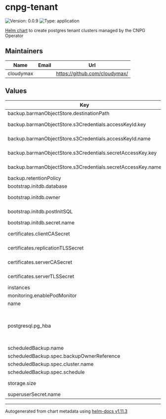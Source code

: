 # cnpg-tenant

![Version: 0.0.9](https://img.shields.io/badge/Version-0.0.9-informational?style=flat-square) ![Type: application](https://img.shields.io/badge/Type-application-informational?style=flat-square)

[Helm chart](https://github.com/small-hack/cloudnative-pg-tenant-chart/tree/main/charts/cloudnative-pg-tenant) to create postgres tenant clusters managed by the CNPG Operator

## Maintainers

| Name | Email | Url |
| ---- | ------ | --- |
| cloudymax |  | <https://github.com/cloudymax/> |

## Values

| Key | Type | Default | Description |
|-----|------|---------|-------------|
| backup.barmanObjectStore.destinationPath | string | `"backups"` |  |
| backup.barmanObjectStore.s3Credentials.accessKeyId.key | string | `"ACCESS_KEY_ID"` | key in Kubernetes Secret to use for S3 access key ID |
| backup.barmanObjectStore.s3Credentials.accessKeyId.name | string | `"aws-creds"` | existing Kubernetes Secret to use for S3 access key ID |
| backup.barmanObjectStore.s3Credentials.secretAccessKey.key | string | `"ACCESS_SECRET_KEY"` | key in Kubernetes Secret to use for S3 secret key |
| backup.barmanObjectStore.s3Credentials.secretAccessKey.name | string | `"aws-creds"` | existing Kubernetes Secret to use for S3 secret key |
| backup.retentionPolicy | string | `"30d"` | how long to keep backups for |
| bootstrap.initdb.database | string | `"app"` | initial database to create |
| bootstrap.initdb.owner | string | `"app"` | owner of the initial database that is created above |
| bootstrap.initdb.postInitSQL | list | `["CREATE ROLE friend"]` | list of SQL commands to run as part of the init scripts |
| bootstrap.initdb.secret.name | string | `"app-secret"` |  |
| certificates.clientCASecret | string | `"my-postgres-client-cert"` | name of existing Kubernetes Secret for the postgresql client Certificate Authority cert |
| certificates.replicationTLSSecret | string | `"my-postgres-client-cert"` | name of existing Kubernetes Secret for the postgresql client TLS cert |
| certificates.serverCASecret | string | `"my-postgres-server-cert"` | name of existing Kubernetes Secret for the postgresql server Certificate Authority cert |
| certificates.serverTLSSecret | string | `"my-postgres-server-cert"` | name of existing Kubernetes Secret for the postgresql server TLS cert |
| instances | int | `3` |  |
| monitoring.enablePodMonitor | bool | `true` | enable monitoring via Prometheus |
| name | string | `"cnpg"` |  |
| postgresql.pg_hba | list | `["hostnossl all all 0.0.0.0/0 reject","hostssl all all 0.0.0.0/0 cert clientcert=verify-full"]` | records for the pg_hba.conf file. ref: https://www.postgresql.org/docs/current/auth-pg-hba-conf.html |
| scheduledBackup.name | string | `"example-backup"` | name to use for your scheduled backup job |
| scheduledBackup.spec.backupOwnerReference | string | `"self"` |  |
| scheduledBackup.spec.cluster.name | string | `"pg-backup"` |  |
| scheduledBackup.spec.schedule | string | `"0 0 0 * * *"` | crontab style schedule to run the backups |
| storage.size | string | `"1Gi"` | how much storage to allocate to the postgresql cluster |
| superuserSecret.name | string | `"superuser-secret"` |  |

----------------------------------------------
Autogenerated from chart metadata using [helm-docs v1.11.3](https://github.com/norwoodj/helm-docs/releases/v1.11.3)
